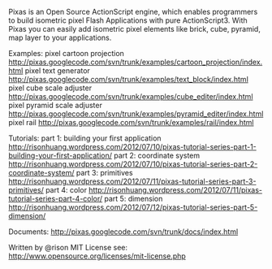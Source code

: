Pixas is an Open Source ActionScript engine, which enables programmers to build isometric pixel Flash Applications with pure ActionScript3. With Pixas you can easily add isometric pixel elements like brick, cube, pyramid, map layer to your applications.

Examples:
pixel cartoon projection 
http://pixas.googlecode.com/svn/trunk/examples/cartoon_projection/index.html
pixel text generator 
http://pixas.googlecode.com/svn/trunk/examples/text_block/index.html
pixel cube scale adjuster 
http://pixas.googlecode.com/svn/trunk/examples/cube_editer/index.html
pixel pyramid scale adjuster 
http://pixas.googlecode.com/svn/trunk/examples/pyramid_editer/index.html
pixel rail
http://pixas.googlecode.com/svn/trunk/examples/rail/index.html

Tutorials:
part 1: building your first application 
http://risonhuang.wordpress.com/2012/07/10/pixas-tutorial-series-part-1-building-your-first-application/
part 2: coordinate system
http://risonhuang.wordpress.com/2012/07/10/pixas-tutorial-series-part-2-coordinate-system/
part 3: primitives 
http://risonhuang.wordpress.com/2012/07/11/pixas-tutorial-series-part-3-primitives/
part 4: color
http://risonhuang.wordpress.com/2012/07/11/pixas-tutorial-series-part-4-color/
part 5: dimension 
http://risonhuang.wordpress.com/2012/07/12/pixas-tutorial-series-part-5-dimension/

Documents: http://pixas.googlecode.com/svn/trunk/docs/index.html

Written by @rison MIT License see: http://www.opensource.org/licenses/mit-license.php